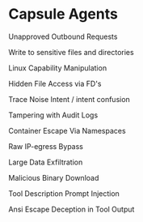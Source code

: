 # Capsule Agents

Unapproved Outbound Requests

Write to sensitive files and directories

Linux Capability Manipulation

Hidden File Access via FD's

Trace Noise Intent / intent confusion

Tampering with Audit Logs

Container Escape Via Namespaces

Raw IP-egress Bypass

Large Data Exfiltration

Malicious Binary Download

Tool Description Prompt Injection

Ansi Escape Deception in Tool Output
